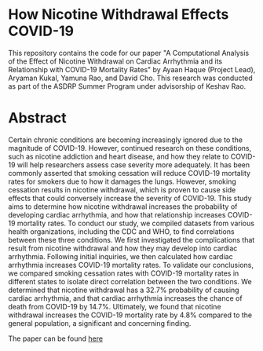 # How Nicotine Withdrawal Effects COVID-19

This repository contains the code for our paper "A Computational Analysis of the Effect of Nicotine Withdrawal on Cardiac Arrhythmia and its Relationship with COVID-19 Mortality Rates" by Ayaan Haque (Project Lead), Aryaman Kukal, Yamuna Rao, and David Cho. This research was conducted as part of the ASDRP Summer Program under advisorship of Keshav Rao. 

# Abstract

Certain chronic conditions are becoming increasingly ignored due to the magnitude of COVID-19. However, continued research on these conditions, such as nicotine addiction and heart disease, and how they relate to COVID-19 will help researchers assess case severity more adequately. It has been commonly asserted that smoking cessation will reduce COVID-19 mortality rates for smokers due to how it damages the lungs. However, smoking cessation results in nicotine withdrawal, which is proven to cause side effects that could conversely increase the severity of COVID-19. This study aims to determine how nicotine withdrawal increases the probability of developing cardiac arrhythmia, and how that relationship increases COVID-19 mortality rates. To conduct our study, we compiled datasets from various health organizations, including the CDC and WHO, to find correlations between these three conditions. We first investigated the complications that result from nicotine withdrawal and how they may develop into cardiac arrhythmia. Following initial inquiries, we then calculated how cardiac arrhythmia increases COVID-19 mortality rates. To validate our conclusions, we compared smoking cessation rates with COVID-19 mortality rates in different states to isolate direct correlation between the two conditions. We determined that nicotine withdrawal has a 32.7% probability of causing cardiac arrhythmia, and that cardiac arrhythmia increases the chance of death from COVID-19 by 14.7%. Ultimately, we found that nicotine withdrawal increases the COVID-19 mortality rate by 4.8% compared to the general population, a significant and concerning finding.  

The paper can be found [here](https://drive.google.com/file/d/19Tok_ODwc5RRonaRyQ3bZzDmKLgydvey/view?usp=sharing)
